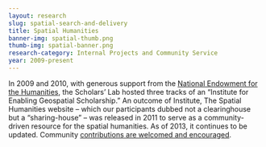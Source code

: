 ```yaml
---
layout: research
slug: spatial-search-and-delivery
title: Spatial Humanities
banner-img: spatial-thumb.png
thumb-img: spatial-banner.png
research-category: Internal Projects and Community Service
year: 2009-present
---
```


In 2009 and 2010, with generous support from the [National Endowment for the Humanities](http://www.neh.gov/odh/), the Scholars’ Lab hosted three tracks of an “Institute for Enabling Geospatial Scholarship.” An outcome of Institute, The Spatial Humanities website – which our participants dubbed not a clearinghouse but a “sharing-house” – was released in 2011 to serve as a community-driven resource for the spatial humanities. As of 2013, it continues to be updated. Community [contributions are welcomed and encouraged](http://spatial.scholarslab.org/contribute). 
	

